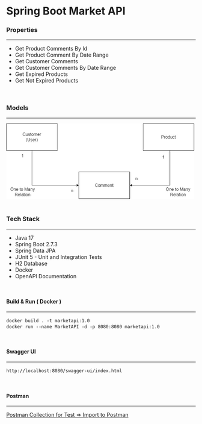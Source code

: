 # Spring Boot Market API


### Properties

---

* Get Product Comments By Id 
* Get Product Comment By Date Range
* Get Customer Comments
* Get Customer Comments By Date Range
* Get Expired Products
* Get Not Expired Products

<br>


### Models

---


<img src="../Docs/Schema.jpg" alt="drawing" width="500"/>

<br>
<br>

### Tech Stack

----

* Java 17
* Spring Boot 2.7.3
* Spring Data JPA
* JUnit 5 - Unit and Integration Tests
* H2 Database
* Docker
* OpenAPI Documentation

<br>

#### Build & Run ( Docker )

---


```shell
docker build . -t marketapi:1.0
docker run --name MarketAPI -d -p 8080:8080 marketapi:1.0
```

<br>

#### Swagger UI

----

```
http://localhost:8080/swagger-ui/index.html
```

<br>

#### Postman

---

[Postman Collection for Test => Import to Postman](MarketAPI.postman_collection.json "download")


<br>
<br>